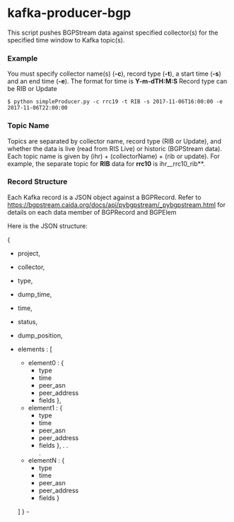 # kafka-producer-bgp
This script pushes BGPStream data against specified collector(s) for the specified time window to Kafka topic(s).

### Example
You must specify collector name(s) (**-c**), record type (**-t**), a start time (**-s**) and an end time (**-e**).
The format for time is **Y-m-dTH:M:S**
Record type can be RIB or Update
```
$ python simpleProducer.py -c rrc19 -t RIB -s 2017-11-06T16:00:00 -e 2017-11-06T22:00:00
```

### Topic Name
Topics are separated by collector name, record type (RIB or Update), and whether the data is live (read from RIS Live) or historic (BGPStream data). Each topic name is given by (ihr) + (collectorName) + (rib or update). For example, the separate topic for **RIB** data for **rrc10** is ihr__rrc10_rib**.

### Record Structure
Each Kafka record is a JSON object against a BGPRecord. Refer to https://bgpstream.caida.org/docs/api/pybgpstream/_pybgpstream.html for details on each data member of BGPRecord and BGPElem

Here is the JSON structure:

{
* project,
* collector,
* type,
* dump_time,
* time,
* status,
* dump_position,
* elements : [
    * element0 : {
        * type
        * time
        * peer_asn
        * peer_address
        * fields
    },
    * element1 : {
        * type
        * time
        * peer_asn
        * peer_address
        * fields
    },
        .
        .   
        .
    * elementN : {
        * type
        * time
        * peer_asn
        * peer_address
        * fields
    }

    
    ]
 }
        -  
    
